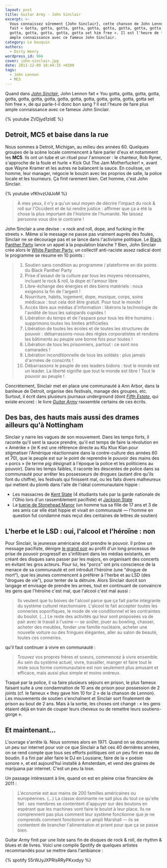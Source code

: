 ```yaml
---
layout: post
title: Guitar Army - John Sinclair
excerpt: >-
  Vous connaissez sûrement {John Sinclair}, cette chanson de John Lennon qui
  fait « Gotta, gotta, gotta, gotta, gotta, gotta, gotta, gotta, gotta, gotta,
  gotta, gotta, gotta, gotta, gotta set him free ». Il est l'heure de faire plus
  ample connaissance avec ce fameux John Sinclair.
category: Le bouquin
authors:
  - Dirty Henry
wordpress_id: 966
cover: john-sinclair.jpg
date: 2011-12-09 18:44:15 +0100
tags:
  - John Lennon
  - MC5
---
```


Quand dans [_John Sinclair_][5], John Lennon fait « You gotta, gotta, gotta,
gotta, gotta, gotta, gotta, gotta, gotta, gotta, gotta, gotta, gotta, gotta,
gotta set him free », de qui parle-t-il donc bon sang ? Il est l'heure de faire
plus ample connaissance avec ce fameux John Sinclair.

{% youtube ZVDjyd1zIdE %}

## Detroit, MC5 et baise dans la rue

Nous sommes à Detroit, Michigan, au milieu des années 60. Quelques groupes de la
scène locale commencent à faire parler d'eux et notamment les **MC5**. Ils ont
un tube et un rituel pour l'annoncer : le chanteur, Rob Ryner, s'approche de la
foule et hurle « Kick Out The Jam Motherfucker! », avant que Wayne Kramer et les
autres ne balancent la sauce. En coulisse, un homme, leur manager, négocie le
bouzin avec les proprios de salle, la police locale et les tourneurs. Ça finit
rarement bien. Cet homme, c'est John Sinclair.

{% youtube vfKhvzUdJoM %}

> À mes yeux, il n'y a qu'un seul moyen de décrire l'impact du rock & roll sur
> l'Occident et de lui rendre justice : affirmer que ça a été la chose la plus
> important de l'histoire de l'humanité. Ne laissez personne vous dire le
> contraire !

John Sinclair a une devise : « rock and roll, dope, and fucking in the
streets ». Même si le message ne passe pas vraiment auprès des foules, Sinclair
ne se décourage pas et se lance dans l'activisme politique. Le [Black Panther
Party][6] lance un appel à la population blanche ? Bien, John Sinclair crée
alors le [White Panther Party][7], un collectif anti-raciste assez radical dont
le programme se résume en 10 points :

> 1. Soutien sans condition au programme / plateforme en dix points du Black
>    Panther Party
> 1. Prise d'assaut de la culture par tous les moyens nécessaires, incluant le
>    rock & roll, la dope et l'amour libre
> 1. Libre-échange des énergies et des biens matériels : nous exigeons la fin de
>    l'argent !
> 1. Nourriture, habits, logement, dope, musique, corps, soins médicaux : tout
>    cela doit être gratuit. Pour tout le monde !
> 1. Accès libre aux médias d'information : libérons la technologie de l'avidité
>    de tous les salopards cupides !
> 1. Libération du temps et de l'espace pour tous les être humains : supprimons
>    toutes les limites artificielles
> 1. Libération de toutes les écoles et de toutes les structures de pouvoir :
>    débarrassons-nous des règles corporatistes et rendons les bâtiments au
>    peuple une bonne fois pour toutes !
> 1. Libération de tous les prisonniers, partout : ce sont nos camarades !
> 1. Libération inconditionnelle de tous les soldats : plus jamais d'armées de
>    conscrits !
> 1. Débarrassons le peuple de ses leaders bidons : tout le monde est un leader.
>    La liberté signifie que tout le monde est libre ! Tout le pouvoir au
>    peuple !

Concrètement, Sinclair met en place une communauté à Ann Arbor, dans la banlieue
de Detroit, organise des festivals, manage des groupes, etc. Surtout, il écrit
dans plusieurs journaux underground (dont [_Fifth Estate_][8], qui existe
encore) : le livre [_Guitar Army_][9] rassemble certains de ces écrits.

## Des bas, des hauts mais aussi des drames ailleurs qu'à Nottingham

Sinclair y narre les vagues de son mouvement. Dans les temps forts, il raconte
qu'il sent la sauce prendre, qu'il est temps de faire la révolution en
« Amérike » (le K est une référence directe au Klu Klux Klan pour stigmatiser
l'Amérique réactionnaire dans la contre-culture des années 60 et 70), que le
peuple est sur le point de reprendre le pouvoir des mains des « porcs » (le
terme _pig_ désignait à l'époque la police et les politiciens au pouvoir). Dans
les temps faibles, il raconte les descentes de police dans sa communauté pour
arrêter les possesseurs de drogues (autant dire qu'ils font du chiffre), les
festivals qui finissent mal, ou les faits divers malheureux qui mettent du plomb
dans l'aile de l'idéal communautaire hippie :

- Les massacres de [Kent State][2] (4 étudiants tués par la garde nationale de
  l'Ohio lors d'un rassemblement pacifiste) et [Jackson State][3]
- La [tuerie de Stonehead Manor][1] (un homme tua sa fille de 17 ans et 3 de ses
  amis car elle était hippie et vivait en communauté — l'homme en question fut
  condamné mais reçut des centaines de lettres de soutien)

## L'herbe et le LSD : oui, l'alcool et l'héroïne : non

Pour Sinclair, la jeunesse américaine doit prendre le pouvoir. Il prône un
message pacifiste, dénigre [le grand soir][4] au profit d'un long processus de
prise de pouvoir progressif en s'infiltrant dans les médias existants, en créant
des disques sans passer par les majors, en organisant des concerts en évitant
les gros acteurs. Pour lui, les "porcs" ont pris conscience de la menace de sa
communauté et ont introduit l'héroïne (une "drogue de mort“), que les jeunes
commencent à préférer à l'herbe et au LSD (des "drogues de vie"), pour tenter de
la détruire. Alors Sinclair durcit son langage et envisage de prendre les armes,
tout en continuant de convaincre les gens que l'héroïne c'est mal, que l'alcool
c'est mal aussi :

> Ils veulent que tu boives de l'alcool parce que ça fait partie intégrante du
> système culturel réactionnaire. L'alcool te fait accepter toutes les conneries
> soporifiques, le mode de vie conditionnel et les contraintes du boulot. (…) Le
> reste des activités qui leur sont proposées va de pair avec le travail à
> l'usine — se soûler, jouer au bowling, chasser, acheter des meubles, fonder
> une famille nucléaire, acheter une nouvelle voiture ou des fringues élégantes,
> aller au salon de beauté, toutes ces conneries.

qu'il faut continuer à vivre en communauté :

> Trouvez vos propres frères et soeurs, commencez à vivre ensemble. Au sein du
> système actuel, vivre, travailler, manger et faire tout le reste sous forme
> communautaire est non seulement plus amusant et efficace, mais aussi plus
> simple et moins onéreux.

Traqué par la police, il va faire plusieurs séjours en prison, le plus fameux
faisant suite à une condamnation de 10 ans de prison pour possession de 2 joints
(cf. le fameux « they gave him 10 for 2 » de la chanson de Lennon). Les
mouvements de soutien s'enchaînent et Sinclair sort finalement de prison au bout
de 2 ans. Mais à la sortie, les choses ont changé : « les gens étaient déjà en
train de couper leurs cheveux ou de remettre leurs soutiens-gorge ».

## Et maintenant…

L'ouvrage s'arrête là. Nous sommes alors en 1971. Quand on se documente un peu
sur internet pour voir ce que Sinclair a fait ces 40 dernières années, on se
rend compte que tous ses efforts politiques ont un peu fini en eau de boudin. Il
a fini par aller faire le DJ en Lousiane, faire de la « poésie sonore », et est
aujourd'hui installé à Amsterdam, et vend des graines de marijuana par internet.
C'est un peu la lose.

Un passage intéressant à lire, quand on est en pleine crise financière de 2011 :

> L'économie est aux mains de 200 familles américaines ou européennes. (…) La
> classe dominante ne sait plus du tout ce qu'elle fait : ses membres se
> contentent d'appuyer sur des boutons en espérant que les machines vont faire
> le boulot à leur place. Ils ne comprennent pas plus comment leur système
> fonctionne que je ne comprends comment fonctionne un ampli Marshall — ils se
> contentent de brancher l'alimentation et prient pour que ça se passe bien.

Guitar Army finit par une liste sans fin de disques de rock & roll, de rhythm &
blues et de livres. Voici une compile Spotify de quelques artistes recommandés
pour se mettre dans l'ambiance :

{% spotify 55rWJyJXPRlsRRyPKxxdyy %}

[1]: https://en.wikipedia.org/wiki/Joe_(1970_film)#Real-life_parallel
[2]:
  https://fr.wikipedia.org/wiki/Fusillade_de_l%27universit%C3%A9_d%27%C3%89tat_de_Kent
[3]:
  https://fr.wikipedia.org/wiki/Tuerie_de_l%27universit%C3%A9_d%27%C3%89tat_de_Jackson
[4]: https://fr.wikipedia.org/wiki/Le_Grand_Soir
[5]: https://song.link/fr/i/1440858550
[6]: https://fr.wikipedia.org/wiki/Black_Panther_Party
[7]: https://fr.wikipedia.org/wiki/White_Panther_Party
[8]: https://fr.wikipedia.org/wiki/Fifth_Estate_(périodique)
[9]: https://www.babelio.com/livres/Sinclair-Guitar-Army/1207170

